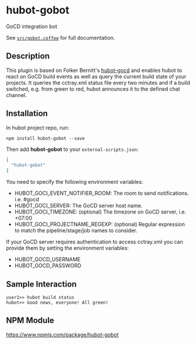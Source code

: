 # hubot-gobot

GoCD integration bot

See [`src/gobot.coffee`](src/gobot.coffee) for full documentation.

## Description

This plugin is based on Folker Bernitt's [hubot-gocd](https://github.com/fbernitt/hubot-gocd) and enables hubot to react on GoCD build events as well as query the current build state of your projects.
It queries the cctray.xml status file every two minutes and if a build switched, e.g. from green to red, hubot announces it
to the defined chat channel.

## Installation

In hubot project repo, run:

`npm install hubot-gobot --save`

Then add **hubot-gobot** to your `external-scripts.json`:

```json
[
  "hubot-gobot"
]
```

You need to specify the following environment variables:

- HUBOT_GOCI_EVENT_NOTIFIER_ROOM: The room to send notifications. i.e. #gocd
- HUBOT_GOCI_SERVER: The GoCD server host name.
- HUBOT_GOCI_TIMEZONE: (optional) The timezone on GoCD server, i.e. +07:00
- HUBOT_GOCI_PROJECTNAME_REGEXP: (optional) Regular expression to match the pipeline/stage/job names to consider.

If your GoCD server requires authentication to access cctray.xml you can provide them by setting the environment variables:

- HUBOT_GOCD_USERNAME
- HUBOT_GOCD_PASSWORD

## Sample Interaction

```
user1>> hubot build status
hubot>> Good news, everyone! All green!
```

## NPM Module

https://www.npmjs.com/package/hubot-gobot
